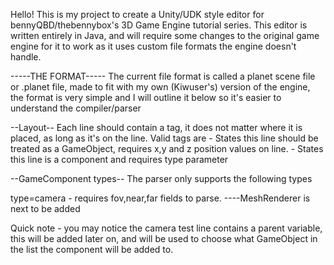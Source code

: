 Hello!
This is my project to create a Unity/UDK style editor for bennyQBD/thebennybox's 3D Game Engine tutorial series. This editor is written entirely in Java, and will require some changes to the original game engine for it to work as it uses custom file formats the engine doesn't handle.

-----THE FORMAT-----
The current file format is called a planet scene file or .planet file, made to fit with my own (Kiwuser's) version of the engine, the format is very simple and I will outline it below so it's easier to understand the compiler/parser

--Layout--
Each line should contain a tag, it does not matter where it is placed, as long as it's on the line. Valid tags are
<GO> - States this line should be treated as a GameObject, requires x,y and z position values on line.
<GC> - States this line is a component and requires type parameter

--GameComponent types--
The parser only supports the following types

type=camera - requires fov,near,far fields to parse.
----MeshRenderer is next to be added

Quick note - you may notice the camera test line contains a parent variable, this will be added later on, and will be used to choose what GameObject in the list the component will be added to.

